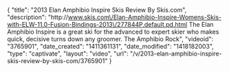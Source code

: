 {
    "title": "2013 Elan Amphibio Inspire Skis Review By Skis.com",
    "description": "http:\/\/www.skis.com\/Elan-Amphibio-Inspire-Womens-Skis-with-ELW-11.0-Fusion-Bindings-2013\/277844P,default,pd.html  The Elan Amphibio Inspire is a great ski for the advanced to expert skier who makes quick, decisive turns down any groomer. The Amphibio Rock",
    "videoid": "3765901",
    "date_created": "1411361131",
    "date_modified": "1418182003",
    "type": "captivate",
    "layout": "video",
    "url": "\/v\/2013-elan-amphibio-inspire-skis-review-by-skis-com\/3765901"
}